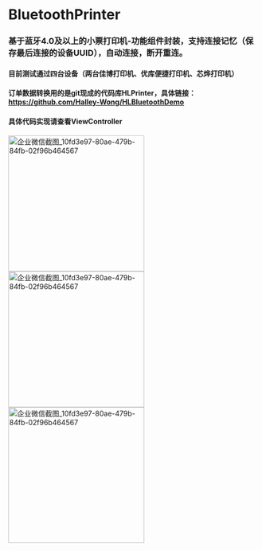 # BluetoothPrinter

### 基于蓝牙4.0及以上的小票打印机-功能组件封装，支持连接记忆（保存最后连接的设备UUID），自动连接，断开重连。

#### 目前测试通过四台设备（两台佳博打印机、优库便捷打印机、芯烨打印机）
#### 订单数据转换用的是git现成的代码库HLPrinter，具体链接：https://github.com/Halley-Wong/HLBluetoothDemo
#### 具体代码实现请查看ViewController
#### 
<img width="273" alt="企业微信截图_10fd3e97-80ae-479b-84fb-02f96b464567" src="https://user-images.githubusercontent.com/13111933/142831692-051611f0-63ee-4800-80b6-278256a9461a.jpg">
<img width="273" alt="企业微信截图_10fd3e97-80ae-479b-84fb-02f96b464567" src="https://user-images.githubusercontent.com/13111933/140303691-0374dd5a-faa5-4b04-b702-b73c6f57dfd6.jpg">
<img width="273" alt="企业微信截图_10fd3e97-80ae-479b-84fb-02f96b464567" src="https://user-images.githubusercontent.com/13111933/142832232-fc8325fd-ae6f-4332-bee2-e36b97e1cb4c.jpg">
